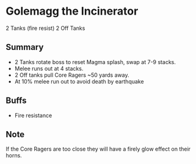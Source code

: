 # Golemagg the Incinerator

2 Tanks (fire resist)
2 Off Tanks

## Summary
* 2 Tanks rotate boss to reset Magma splash, swap at 7-9 stacks.
* Melee runs out at 4 stacks.
* 2 Off tanks pull Core Ragers ~50 yards away.
* At 10% melee run out to avoid death by earthquake

## Buffs
* Fire resistance

## Note
If the Core Ragers are too close they will have a firely glow effect on their horns.